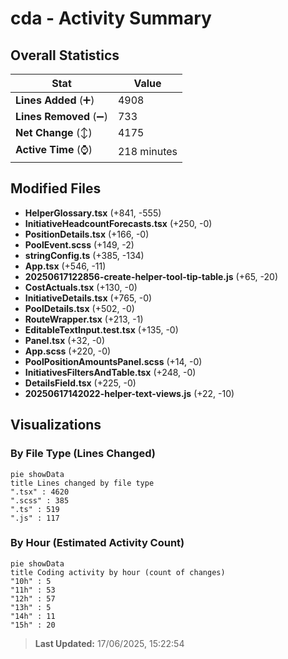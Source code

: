 # cda - Activity Summary 

## Overall Statistics

| Stat                   | Value                                                             |
| ---------------------- | ----------------------------------------------------------------- |
| **Lines Added** (➕)   | 4908                                          |
| **Lines Removed** (➖) | 733                                        |
| **Net Change** (↕)    | 4175                |
| **Active Time** (⌚)   | 218 minutes |


## Modified Files
- **HelperGlossary.tsx** (+841, -555)
- **InitiativeHeadcountForecasts.tsx** (+250, -0)
- **PositionDetails.tsx** (+166, -0)
- **PoolEvent.scss** (+149, -2)
- **stringConfig.ts** (+385, -134)
- **App.tsx** (+546, -11)
- **20250617122856-create-helper-tool-tip-table.js** (+65, -20)
- **CostActuals.tsx** (+130, -0)
- **InitiativeDetails.tsx** (+765, -0)
- **PoolDetails.tsx** (+502, -0)
- **RouteWrapper.tsx** (+213, -1)
- **EditableTextInput.test.tsx** (+135, -0)
- **Panel.tsx** (+32, -0)
- **App.scss** (+220, -0)
- **PoolPositionAmountsPanel.scss** (+14, -0)
- **InitiativesFiltersAndTable.tsx** (+248, -0)
- **DetailsField.tsx** (+225, -0)
- **20250617142022-helper-text-views.js** (+22, -10)

## Visualizations

### By File Type (Lines Changed)

```mermaid
pie showData
title Lines changed by file type
".tsx" : 4620
".scss" : 385
".ts" : 519
".js" : 117
```

### By Hour (Estimated Activity Count)

```mermaid
pie showData
title Coding activity by hour (count of changes)
"10h" : 5
"11h" : 53
"12h" : 57
"13h" : 5
"14h" : 11
"15h" : 20
```


> **Last Updated:** 17/06/2025, 15:22:54